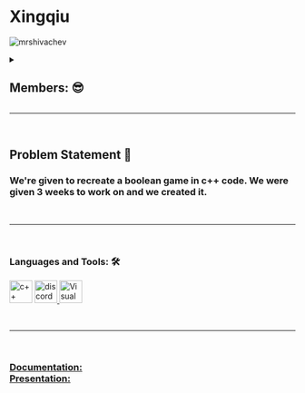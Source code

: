 
<p align="center">
  <h1>Xingqiu</h1>
</p>

<p align="left"> <img src="https://komarev.com/ghpvc/?username=mrshivachev&label=Profile%20views&color=0e75b6&style=flat" alt="mrshivachev" /> </p>
</h1>
<details>
           <summary><h2>Members: 😎</summary>
            <summary> Gergana Bineva - Designer - https://github.com/GIBineva </summary>
            <summary> Maria Ukrainska - Backend - https://github.com/MDUkrainska20</summary>
            <summary> Miroslav Shivachev - Scrum - https://github.com/MRShivachev </summary>
            <summary> Stella Ivanova - Frontend - https://github.com/SIIvanova20 </summary>
           
</details>

<hr><br>
           <h2>Problem Statement 🧐</h2>
           <h3> We're given to recreate a boolean game in c++ code. We were given 3 weeks to work on and we created it.</h3>
<br><hr><br>
           
<p align="left">
</p>

<h3 align="left">Languages and Tools: 🛠️</h3>
<p align="left">
<img src="https://upload.wikimedia.org/wikipedia/commons/thumb/1/18/ISO_C%2B%2B_Logo.svg/1200px-ISO_C%2B%2B_Logo.svg.png" alt="c++" width="40" height="40"/> </a> <a href="https://www.figma.com/" target="_blank" rel="noreferrer">
<img src="https://mpng.subpng.com/20180512/hww/kisspng-discord-computer-icons-logo-computer-software-5af6ee332653a4.233802591526132275157.jpg" alt="discord" width="40" height="40"/> </a> <a href="https://www.figma.com/" target="_blank" rel="noreferrer">
<img src="https://upload.wikimedia.org/wikipedia/commons/thumb/9/9a/Visual_Studio_Code_1.35_icon.svg/2048px-Visual_Studio_Code_1.35_icon.svg.png" alt="Visual studio code" width="40" height="40"/> </a> <a href="https://www.figma.com/" target="_blank" rel="noreferrer">
</p> 

  
  


<br><hr><br>
  
  <h3>
  Documentation: 
  <br>
  Presentation: 
</h3>
  <br>
